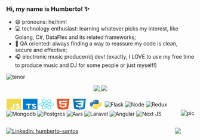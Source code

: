 ### Hi, my name is Humberto! ✨

- 😄 pronouns: he/him!
- 💻 technology enthusiast: learning whatever picks my interest, like Golang, C#, DataFlex and its related frameworks;
- 🚨 QA oriented: always finding a way to reassure my code is clean, secure and effective;
- 🎧 electronic music producer/dj dev! (exactly, I LOVE to use my free time to produce music and DJ for some people or just myself!)

![tenor](https://github.com/humbertodossantos/humbertodossantos/assets/71343789/5a1555e6-53e5-4883-8ea8-5ce521a82f67)


<div align="center">
  <a href="https://github.com/humbertodossantos" target="_blank">
      <img height="165em" src="https://github-readme-stats.vercel.app/api?username=humbertodossantos&hide=stars&count_private=true&show_icons=true&theme=radical"/>
    <img height="165em" src="https://github-readme-stats.vercel.app/api/top-langs/?username=humbertodossantos&layout=compact&theme=radical&langs_count=6"/>
  </a>
</div>


<div style="display: inline_block"><br>
  <img align="center" alt="Js" height="30" width="40" src="https://raw.githubusercontent.com/devicons/devicon/master/icons/javascript/javascript-plain.svg"/>
  <img align="center" alt="Ts" height="30" width="40" src="https://raw.githubusercontent.com/devicons/devicon/master/icons/typescript/typescript-plain.svg"/>
  <img align="center" alt="React" height="30" width="40" src="https://raw.githubusercontent.com/devicons/devicon/master/icons/react/react-original.svg"/>
  <img align="center" alt="HTML" height="30" width="40" src="https://raw.githubusercontent.com/devicons/devicon/master/icons/html5/html5-original.svg"/>
  <img align="center" alt="CSS" height="30" width="40" src="https://raw.githubusercontent.com/devicons/devicon/master/icons/css3/css3-original.svg"/>
  <img align="center" alt="Python" height="30" width="40" src="https://raw.githubusercontent.com/devicons/devicon/master/icons/python/python-original.svg"/>
  <img align="center" alt="Flask" height="30" width="" src="https://i.imgur.com/mXtdGmP.png" />
  <img align="center" alt="Node" height="30" width="40" src="https://cdn.jsdelivr.net/gh/devicons/devicon/icons/nodejs/nodejs-original.svg" />
  <img align="center" alt="Redux" height="30" width="40" src="https://cdn.jsdelivr.net/gh/devicons/devicon/icons/redux/redux-original.svg" />
  <img align="center" alt="Mongodb" height="30" width="40" src="https://cdn.jsdelivr.net/gh/devicons/devicon/icons/mongodb/mongodb-original-wordmark.svg" />       
  <img align="center" alt="Postgres" height="30" width="40" src="https://cdn.jsdelivr.net/gh/devicons/devicon/icons/postgresql/postgresql-original-wordmark.svg" />
  <img align="center" alt="Aws" height="40" width="" src="https://cdn.icon-icons.com/icons2/2407/PNG/512/aws_icon_146074.png" />  
  <img align="center" alt="Laravel" height="30" width="" src="https://cdn.iconscout.com/icon/free/png-256/free-laravel-226015.png" />
  <img align="center" alt="Angular" height="30" width="" src="https://cdn.icon-icons.com/icons2/2699/PNG/512/angular_logo_icon_169595.png" />
  <img align="center" alt="Next JS" height="30" width="" src="https://static-00.iconduck.com/assets.00/next-js-icon-512x512-zuauazrk.png" />

  <img align="right" alt="pic" height="150" src="https://s1.gifyu.com/images/output-onlinegiftools37a605ea5156814f.gif"/>
</div>

  ##
  
  <div> 

  <a href = "mailto:humbertocgomes98@gmail.com"><img align="right" src="https://img.shields.io/badge/-Gmail-%23333?style=for-the-badge&logo=gmail&logoColor=white" target="_blank"/>
  
  [![Linkedin: humberto-santos](https://img.shields.io/badge/-Humberto%20Santos-blue?style=flat-square&logo=Linkedin&logoColor=white&link=https://www.linkedin.com/in/humberto-correia-gomes-dos-santos-300551158/)](https://www.linkedin.com/in/humberto-correia-gomes-dos-santos-300551158/)
</div>

